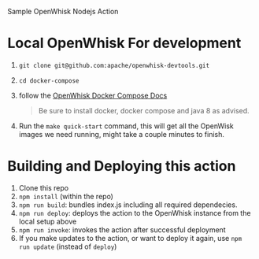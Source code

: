 Sample OpenWhisk Nodejs Action

# Local OpenWhisk For development
1. `git clone git@github.com:apache/openwhisk-devtools.git`
2. `cd docker-compose`
3. follow the [OpenWhisk Docker Compose Docs](https://github.com/apache/openwhisk-devtools/tree/master/docker-compose)
	
	>Be sure to install docker, docker compose and java 8 as advised.
4. Run the `make quick-start` command, this will get all the OpenWisk images we need running, might take a couple minutes to finish.


# Building and Deploying this action
1. Clone this repo
2. `npm install` (within the repo)
3. `npm run build`: bundles index.js including all required dependecies.
4. `npm run deploy`: deploys the action to the OpenWhisk instance from the local setup above
5. `npm run invoke`: invokes the action after successful deployment
6. If you make updates to the action, or want to deploy it again, use `npm run update` (instead of `deploy`)
